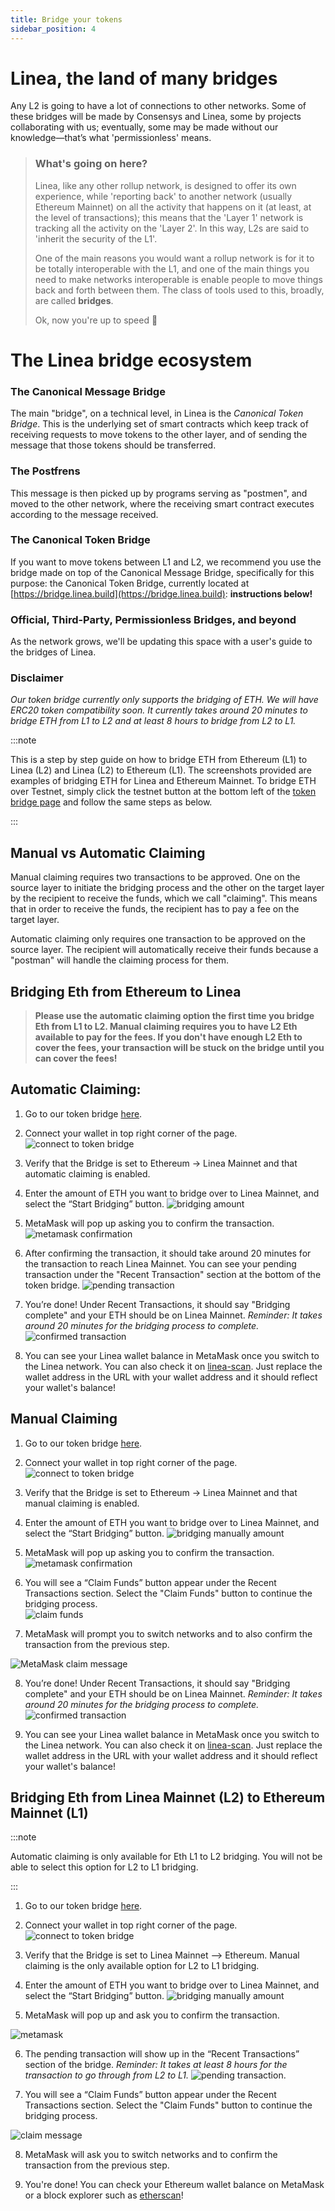 ```yaml
---
title: Bridge your tokens
sidebar_position: 4
--- 
```


# Linea, the land of many bridges

Any L2 is going to have a lot of connections to other networks. Some of these bridges will be made by Consensys and Linea, some by projects collaborating with us; eventually, some may be made without our knowledge—that’s what 'permissionless' means.

> 
> ### What's going on here?
> Linea, like any other rollup network, is designed to offer its own experience, while 'reporting back' to another network (usually Ethereum Mainnet) on all the activity that happens on it (at least, at the level of transactions); this means that the 'Layer 1' network is tracking all the activity on the 'Layer 2'. In this way, L2s are said to 'inherit the security of the L1'.
> 
> One of the main reasons you would want a rollup network is for it to be totally interoperable with the L1, and one of the main things you need to make networks interoperable is enable people to move things back and forth between them. The class of tools used to this, broadly, are called **bridges**.
>
> Ok, now you're up to speed 🚀

# The Linea bridge ecosystem

### The Canonical Message Bridge

The main "bridge", on a technical level, in Linea is the *Canonical Token Bridge*. This is the underlying set of smart contracts which keep track of receiving requests to move tokens to the other layer, and of sending the message that those tokens should be transferred. 

### The Postfrens

This message is then picked up by programs serving as "postmen", and moved to the other network, where the receiving smart contract executes according to the message received.

### The Canonical Token Bridge

If you want to move tokens between L1 and L2, we recommend you use the bridge made on top of the Canonical Message Bridge, specifically for this purpose: the Canonical Token Bridge, currently located at [https://bridge.linea.build](https://bridge.linea.build): **instructions below!**

### Official, Third-Party, Permissionless Bridges, and beyond

As the network grows, we'll be updating this space with a user's guide to the bridges of Linea.

### Disclaimer

_Our token bridge currently only supports the bridging of ETH. We will have ERC20 token compatibility soon. It currently takes around 20 minutes to bridge ETH from L1 to L2 and at least 8 hours to bridge from L2 to L1._


:::note

This is a step by step guide on how to bridge ETH from Ethereum (L1) to Linea (L2) and Linea (L2) to Ethereum (L1). The screenshots provided are examples of bridging ETH for Linea  and Ethereum Mainnet. To bridge ETH over Testnet, simply click the testnet button at the bottom left of the [token bridge page](https://bridge.linea.build/) and follow the same steps as below.

:::

## Manual vs Automatic Claiming
Manual claiming requires two transactions to be approved. One on the source layer to initiate the bridging process and the other on the target layer by the recipient to receive the funds, which we call "claiming". This means that in order to receive the funds, the recipient has to pay a fee on the target layer.

Automatic claiming only requires one transaction to be approved on  the source layer. The recipient will automatically receive their funds because a "postman" will handle the claiming process for them.

## Bridging Eth from Ethereum to Linea
 
> **Please use the automatic claiming option the first time you bridge Eth from L1 to L2. Manual claiming requires you to have L2 Eth available to pay for the fees. If you don't have enough L2 Eth to cover the fees, your transaction will be stuck on the bridge until you can cover the fees!**


## Automatic Claiming:

1. Go to our token bridge [here](https://bridge.linea.build/). 

2. Connect your wallet in top right corner of the page. ![connect to token bridge](/img/docs/use-mainnet/bridges-of-linea/linea-bridge-connect.png)

3. Verify that the Bridge is set to Ethereum → Linea Mainnet and that automatic claiming is enabled.

4. Enter the amount of ETH you want to bridge over to Linea Mainnet, and select the “Start Bridging” button. ![bridging amount](/img/docs/use-mainnet/token-bridge-step-3.png)

5. MetaMask will pop up asking you to confirm the transaction. ![metamask confirmation](/img/docs/use-mainnet/bridges-of-linea/metamask-confirmation.png)

6. After confirming the transaction, it should take around 20 minutes for the transaction to reach Linea Mainnet. You can see your pending transaction under the "Recent Transaction" section at the bottom of the token bridge. ![pending transaction](/img/docs/use-mainnet/bridges-of-linea/pending-transaction-l1-to-l2.png)

7. You’re done! Under Recent Transactions, it should say "Bridging complete" and your ETH should be on Linea Mainnet. _Reminder: It takes around 20 minutes for the bridging process to complete._ ![confirmed transaction](/img/docs/use-mainnet/bridges-of-linea/confirmed-transaction-l1-to-l2.png) 

8. You can see your Linea wallet balance in MetaMask once you switch to the Linea network. You can also check it on [linea-scan](https://lineascan.build/address/0x331FB12C080F5b34F0E8812D44114D17398A016d). Just replace the wallet address in the URL with your wallet address and it should reflect your wallet's balance!


## Manual Claiming

1. Go to our token bridge [here](https://bridge.linea.build/). 

2. Connect your wallet in top right corner of the page. ![connect to token bridge](/img/docs/use-mainnet/bridges-of-linea/linea-bridge-connect.png)

3. Verify that the Bridge is set to Ethereum → Linea Mainnet and that manual claiming is enabled.

4. Enter the amount of ETH you want to bridge over to Linea Mainnet, and select the “Start Bridging” button. ![bridging manually amount](/img/docs/use-mainnet/manual-claiming.png)

5. MetaMask will pop up asking you to confirm the transaction. ![metamask confirmation](/img/docs/use-mainnet/bridges-of-linea/metamask-confirmation.png)

6. You will see a “Claim Funds” button appear under the Recent Transactions section. Select the "Claim Funds" button to continue the bridging process.      
![claim funds](/img/docs/use-mainnet/bridges-of-linea/claim-funds.png)

7. MetaMask will prompt you to switch networks and to also confirm the transaction from the previous step.

![MetaMask claim message](/img/docs/use-mainnet/bridges-of-linea/claim-message-metamask.png)

8. You’re done! Under Recent Transactions, it should say "Bridging complete" and your ETH should be on Linea Mainnet. _Reminder: It takes around 20 minutes for the bridging process to complete._ ![confirmed transaction](/img/docs/use-mainnet/bridges-of-linea/Confirmation-manual-claim.png)

9. You can see your Linea wallet balance in MetaMask once you switch to the Linea network. You can also check it on [linea-scan](https://lineascan.build/address/0x331FB12C080F5b34F0E8812D44114D17398A016d). Just replace the wallet address in the URL with your wallet address and it should reflect your wallet's balance!


## Bridging Eth from Linea Mainnet (L2) to Ethereum Mainnet (L1)

:::note

Automatic claiming is only available for Eth L1 to L2 bridging. You will not be able to select this option for L2 to L1 bridging.

:::

1. Go to our token bridge [here](https://bridge.linea.build/). 

2. Connect your wallet in top right corner of the page. ![connect to token bridge](/img/docs/use-mainnet/bridges-of-linea/linea-bridge-connect.png)

3. Verify that the Bridge is set to Linea Mainnet --> Ethereum. Manual claiming is the only available option for L2 to L1 bridging.

4.  Enter the amount of ETH you want to bridge over to Linea Mainnet, and select the “Start Bridging” button. ![bridging manually amount](/img/docs/use-mainnet/bridges-of-linea/L2-to-L1-start-bridging.png)

5. MetaMask will pop up and ask you to confirm the transaction. 

![metamask](/img/docs/use-mainnet/bridges-of-linea/metamask-l2.png) 

6. The pending transaction will show up in the “Recent Transactions” section of the bridge. _Reminder:  It takes at least 8 hours for the transaction to go through from L2 to L1._ ![pending transaction](/img/docs/use-mainnet/bridges-of-linea/pending-transaction-L2-L1.png).

7. You will see a “Claim Funds” button appear under the Recent Transactions section. Select the "Claim Funds" button to continue the bridging process. 

![claim message](/img/docs/use-mainnet/bridges-of-linea/claim-message-l2-l1.png)

8. MetaMask will ask you to switch networks and to confirm the transaction from the previous step.

9. You're done! You can check your Ethereum wallet balance on MetaMask or a block explorer such as [etherscan](https://etherscan.io/)!

